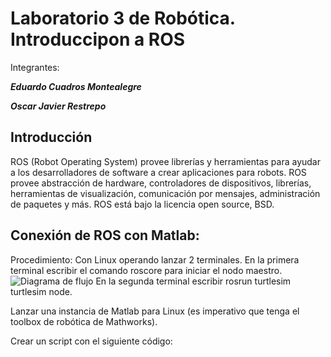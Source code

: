 # Laboratorio 3 de Robótica. Introduccipon a ROS
Integrantes:

***Eduardo Cuadros Montealegre***

***Oscar Javier Restrepo***

## Introducción
ROS (Robot Operating System) provee librerías y herramientas para ayudar a los desarrolladores de software a crear aplicaciones para robots. ROS provee abstracción de hardware, controladores de dispositivos, librerías, herramientas de visualización, comunicación por mensajes, administración de paquetes y más. ROS está bajo la licencia open source, BSD.

## Conexión de ROS con Matlab:
Procedimiento:
Con Linux operando lanzar 2 terminales. En la primera terminal escribir el comando roscore
para iniciar el nodo maestro.
![Diagrama de flujo](https://github.com/EdoCuadros/Lab3/blob/main/Flujo.png)
En la segunda terminal escribir rosrun turtlesim turtlesim node.

Lanzar una instancia de Matlab para Linux (es imperativo que tenga el toolbox de robótica
de Mathworks).

Crear un script con el siguiente código:
